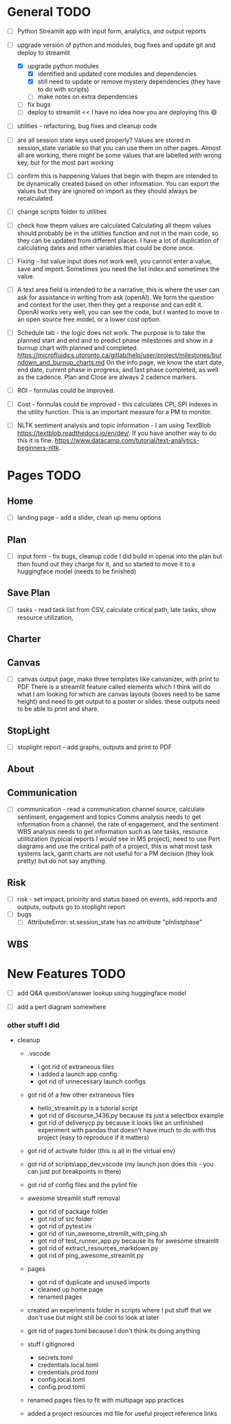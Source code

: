 # General TODO 
- [ ] Python Streamlit app with input form, analytics, and output reports
- [ ] upgrade version of python and modules, bug fixes and update git and deploy to streamlit
    - [X] upgrade python modules
        - [X] identified and updated core modules and dependencies
        - [X] still need to update or remove mystery dependencies (they have to do with scripts)
        - [ ] make notes on extra dependencies
    - [ ] fix bugs 
    - [ ] deploy to streamlit << I have no idea how you are deploying this :smile:
- [ ] utilities - refactoring, bug fixes and cleanup code

- [ ] are all session state keys used properly? 
Values are stored in session_state variable so that you can use them on other pages. Almost all are working, there might be some values that are labelled with wrong key, but for the most part working

- [ ] confirm this is happening
Values that begin with thepm are intended to be dynamically created based on other information. You can export the values but they are ignored on import as they should always be recalculated.

- [ ] change scripts folder to utilities
- [ ] check how thepm values are calculated
Calculating all thepm values should probably be in the utilities function and not in the main code, so they can be updated from different places. I have a lot of duplication of calculating dates and other variables that could be done once.

- [ ] Fixing - list value input does not work well, you cannot enter a value, save and import. Sometimes you need the list index and sometimes the value.

- [ ] A text area field is intended to be a narrative, this is where the user can ask for assistance in writing from ask (openAI). We form the question and context for the user, then they get a response and can edit it. OpenAI works very well, you can see the code, but I wanted to move to an open source free model, or a lower cost option.

- [ ] Schedule tab - the logic does not work. The purpose is to take the planned start and end and to predict phase milestones and show in a burnup chart with planned and completed.
https://microfluidics.utoronto.ca/gitlab/help/user/project/milestones/burndown_and_burnup_charts.md
On the info page, we know the start date, end date, current phase in progress, and last phase completed, as well as the cadence. Plan and Close are always 2 cadence markers.

- [ ] ROI - formulas could be improved.

- [ ] Cost - formulas could be improved - this calculates CPI, SPI indexes in the utility function. This is an important measure for a PM to monitor.

- [ ] NLTK sentiment analysis and topic information - I am using TextBlob https://textblob.readthedocs.io/en/dev/. If you have another way to do this it is fine. https://www.datacamp.com/tutorial/text-analytics-beginners-nltk.


# Pages TODO
## Home 
- [ ] landing page - add a slider, clean up menu options
## Plan
- [ ] input form - fix bugs, cleanup code
I did build in openai into the plan but then found out they charge for it, and so started to move it to a huggingface model (needs to be finished)
## Save Plan
- [ ] tasks - read task list from CSV, calculate critical path, late tasks, show resource utilization, 
## Charter
## Canvas
- [ ] canvas output page, make three templates like canvanizer, with print to PDF
There is a streamlit feature called elements which I think will do what I am looking for which are canvas layouts (boxes need to be same height) and need to get output to a poster or slides. these outputs need to be able to print and share.
## StopLight
- [ ] stoplight report - add graphs, outputs and print to PDF
## About
## Communication
- [ ] communication - read a communication channel source, calculate sentiment, engagement and topics
Comms analysis needs to get information from a channel, the rate of engagement, and the sentiment. WBS analysis needs to get information such as late tasks, resource utilitization (typicial reports I would see in MS project), need to use Pert diagrams and use the critical path of a project, this is what most task systems lack, gantt charts are not useful for a PM decision (they look pretty) but do not say anything.

## Risk
- [ ] risk - set impact, prioirity and status based on events, add reports and outputs, outputs go to stoplight report
- [ ] bugs
    - [ ] AttributeError: st.session_state has no attribute "plnlistphase"
## WBS


# New Features TODO

- [ ] add Q&A question/answer lookup using huggingface model
- [ ] add a pert diagram somewhere


### other stuff I did
- cleanup
    - .vscode
        - I got rid of extraneous files
        - I added a launch app config
        - got rid of unnecessary launch configs
    - got rid of a few other extraneous files
        - hello_streamlit.py is a tutorial script
        - got rid of discourse_1436.py because its just a selectbox example
        - got rid of deliverycp.py because it looks like an unfinished experiment with pandas that doesn't have much to do with this project (easy to reproduce if it matters)
    - got rid of activate folder (this is all in the virtual env)
    - got rid of scripts\app_dev_vscode (my launch.json does this - you can just put breakpoints in there)
    - got rid of config files and the pylint file
    - awesome streamlit stuff removal
        - got rid of package folder 
        - got rid of src folder 
        - got rid of pytest.ini
        - got rid of run_awesome_stremlit_with_ping.sh
        - got rid of test_runner_app.py because its for awesome streamlit 
        - got rid of extract_resources_markdown.py
        - got rid of ping_awesome_streamlit.py

    - pages
        - got rid of duplicate and unused imports
        - cleaned up home page
        - renamed pages

    - created an experiments folder in scripts where I put stuff that we don't use but might still be cool to look at later

    - got rid of pages.toml because I don't think its doing anything

    - stuff I gitignored
        - secrets.toml
        - credentials.local.toml
        - credentials.prod.toml
        - config.local.toml
        - config.prod.toml

    - renamed pages files to fit with multipage app practices
    - added a project resources md file for useful project reference links